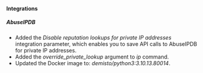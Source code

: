 #### Integrations
##### AbuseIPDB
- Added the *Disable reputation lookups for private IP addresses* integration parameter, which enables you to save API calls to AbuseIPDB for private IP addresses.
- Added the *override_private_lookup* argument to *ip* command.
- Updated the Docker image to: *demisto/python3:3.10.13.80014*.